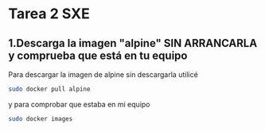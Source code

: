 # Tarea 2 SXE

## 1.Descarga la imagen "alpine" SIN ARRANCARLA y comprueba que está en tu equipo

Para descargar la imagen de alpine sin descargarla utilicé
```bash
sudo docker pull alpine
```
y para comprobar que estaba en mi equipo 
```bash
sudo docker images
```
